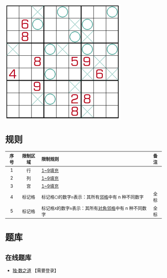 ![](../../../../../images/sudoku/算邻数独.png)

# 规则
| 序号 | 限制区域 | 限制规则 | 备注 |
| :---: | :---: | :--- | :---: |
| 1 | 行 | [1~9填充] | |
| 2 | 列 | [1~9填充] | |
| 3 | 宫 | [1~9填充] | |
| 4 | 标记格 | 标记格`〇`的数字`n`表示：其所有[邻格]中有 n 种不同数字 | 全标 |
| 5 | 标记格 | 标记格`X`的数字`n`表示：其所有[对角邻格]中有 n 种不同数字 | 全标 |

# 题库

## 在线题库
- [独·数之道](http://www.sudokufans.org.cn/lx/game.index.php?type=nbc) 【需要登录】

[1~9填充]: ../../../../../rules.md#1~9填充
[邻格]: ../../../../../rules.md#邻格
[对角邻格]: ../../../../../rules.md#对角邻格